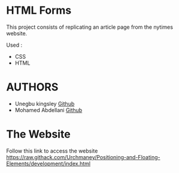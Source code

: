 # HTML Forms
This project consists of replicating an article page from the nytimes website.

Used :
* CSS
* HTML

# AUTHORS
* Unegbu kingsley [Github](https://github.com/urchaney)
* Mohamed Abdellani [Github](https://github.com/abdellani)

# The Website

Follow this link to access the website https://raw.githack.com/Urchmaney/Positioning-and-Floating-Elements/development/index.html